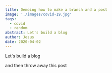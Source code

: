 ```yaml
---
title: Demoing how to make a branch and a post
image: './images/covid-19.jpg'
tags:
  - covid
  - random
abstract: Let's build a blog
author: Jesus
date: 2020-04-02
---
```


Let's build a blog

and then throw away this post
